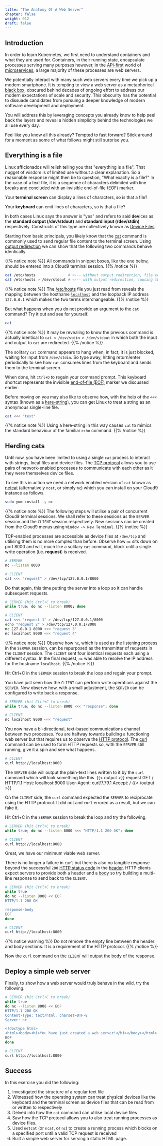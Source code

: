 ```yaml
---
title: "The Anatomy Of A Web Server"
chapter: false
weight: 012
draft: false
---
```


## Introduction

In order to learn Kubernetes, we first need to understand containers and what they are used for.
Containers, in their running state, encapsulate processes serving many purposes however, in the [API-first](https://en.wikipedia.org/wiki/Web_API) world of [microservices](https://en.wikipedia.org/wiki/Microservices), a large majority of these processes are web servers.

We potentially interact with many such web servers every time we pick up a modern smartphone.
It is tempting to view a web server as a metaphorical [black box](https://en.wikipedia.org/wiki/Black_box), obscured behind decades of ongoing effort to address our modern expectations of scale and security.
This obscurity has the potential to dissuade candidates from pursuing a deeper knowledge of modern software development and deployment.

You will address this by leveraging concepts you already know to help peel back the layers and reveal a hidden simplicity behind the technologies we all use every day.

Feel like you know all this already?
Tempted to fast forward?
Stick around for a moment as some of what follows might still surprise you.

## Everything is a file

Linux afficionados will relish telling you that "everything is a file".
That nugget of wisdom is of limited use without a clear explanation.
So a reasonable response might then be to question, "What exactly is a file?"
In the case of a text file, it is a sequence of characters delimited with line breaks and concluded with an invisible end-of-file (EOF) marker.

Your **terminal screen** can display a lines of characters, so is that a file?

Your **keyboard** can emit lines of characters, so is that a file?

In both cases Linux says the answer is "yes" and refers to said **dev**ices as the **standard output (/dev/stdout)** and **standard input (/dev/stdin)** respectively.
Constructs of this type are collectively known as [Device Files](https://en.wikipedia.org/wiki/Device_file).

Starting from basic principals, you likely know that the [cat](https://en.wikipedia.org/wiki/Cat_(Unix)) command is commonly used to send regular file content to the terminal screen.
Using [output redirection](https://en.wikipedia.org/wiki/Redirection_(computing)) we can show that the following two commands behave identically.

{{% notice note %}}
All commands in snippet boxes, like the one below, should be entered into a Cloud9 terminal session.
{{% /notice %}}
```bash
cat /etc/hosts               # <--- without output redirection, file contents will default to /dev/stdout
cat /etc/hosts > /dev/stdout # <--- with output redirection, causing the exact same result
```

{{% notice note %}}
The [/etc/hosts](https://en.wikipedia.org/wiki/Hosts_(file)) file you just read from reveals the mapping between the hostname [`localhost`](https://en.wikipedia.org/wiki/Localhost) and the loopback IP address `127.0.0.1` which makes the two terms interchangeable.
{{% /notice %}}

But what happens when you do not provide an argument to the `cat` command?
Try it out and see for yourself.
```bash
cat
```

{{% notice note %}}
It may be revealing to know the previous command is actually identical to `cat < /dev/stdin > /dev/stdout` in which both the input and output to `cat` are redirected.
{{% /notice %}}

The solitary `cat` command appears to hang when, in fact, it is just blocked, waiting for input from `/dev/stdin`.
So type away, hitting return/enter periodically to see how `cat` consumes lines from the keyboard and sends them to the terminal screen.

When done, hit `Ctrl+D` to regain your command prompt.
This keyboard shortcut represents the invisible [end-of-file (EOF)](https://en.wikipedia.org/wiki/End-of-Transmission_character) marker we discussed earlier.

Before moving on you may also like to observe how, with the help of the `<<<` syntax (known as a [here-string](https://en.wikipedia.org/wiki/Here_document#Here_strings)), you can get Linux to treat a string as an anonymous single-line file.
```bash
cat <<< "test"
```

{{% notice note %}}
Using a here-string in this way causes `cat` to mimics the standard behaviour of the familiar `echo` command.
{{% /notice %}}

## Herding cats

Until now, you have been limited to using a single `cat` process to interact with strings, local files and device files.
The [TCP protocol](https://en.wikipedia.org/wiki/Transmission_Control_Protocol) allows you to use pairs of network-enabled processes to communicate with each other as it they were themselves device files.

To see this in action we need a network enabled version of `cat` known as [netcat](https://en.wikipedia.org/wiki/Netcat) (alternatively `ncat`, or simply `nc`) which you can install on your Cloud9 instance as follows.
```bash
sudo yum install -y nc
```

{{% notice note %}}
The following steps will utilise a pair of concurrent Cloud9 terminal sessions.
We shall refer to these sessions as the `SERVER` session and the `CLIENT` session respectively.
New sessions can be created from the Cloud9 menus using `Window -> New Terminal`.
{{% /notice %}}

TCP-enabled processes are accessible as device files at `/dev/tcp` and utilising them is no more complex than before.
Observe how `nc` sits down on port 8000 and will, much like a solitary `cat` command, block until a single write operation (i.e. **request**) is received.
```bash
# SERVER
nc --listen 8000

# CLIENT
cat <<< "request" > /dev/tcp/127.0.0.1/8000
```

Do that again, this time putting the server into a loop so it can handle subsequent requests.
```bash
# SERVER (hit Ctrl+C to break)
while true; do nc --listen 8000; done

# CLIENT
cat <<< "request 1" > /dev/tcp/127.0.0.1/8000
echo "request 2" > /dev/tcp/127.0.0.1/8000
nc 127.0.0.1 8000 <<< "request 3"
nc localhost 8000 <<< "request 4"
```

{{% notice note %}}
Observe how `nc`, which is used as the listening process in the `SERVER` session, can be repurposed as the transmitter of requests in the `CLIENT` session.
The `CLIENT` sent four identical requests each using a different syntax. 
In the final request, `nc` was able to resolve the IP address for the hostname `localhost`.
{{% /notice %}}

Hit Ctrl+C in the `SERVER` session to break the loop and regain your prompt.

You have just seen how the `CLIENT` can perform write operations against the `SERVER`.
Now observe how, with a small adjustment, the `SERVER` can be configured to write back a response. 
```bash
# SERVER (hit Ctrl+C to break)
while true; do nc --listen 8000 <<< "response"; done

# CLIENT
nc localhost 8000 <<< "request"
```

You now have a bi-directional, text-based communications channel between two processes.
You are halfway towards building a functioning web server but that requires us to observe the [HTTP protocol](https://en.wikipedia.org/wiki/Hypertext_Transfer_Protocol).
The [curl](https://en.wikipedia.org/wiki/CURL) command can be used to form HTTP requests so, with the `SERVER` still running, give it a spin and see what happens.
```bash
# CLIENT
curl http://localhost:8000
```

The `SERVER` side will output the plain-text lines written to it by the `curl` command which will look something like this.
{{< output >}}
request
GET / HTTP/1.1
Host: localhost:8000
User-Agent: curl/7.79.1
Accept: */*
{{< /output >}}

On the `CLIENT` side, the `curl` command expected the `SERVER` to reciprocate using the HTTP protocol.
It did not and `curl` errored as a result, but we can fake it.

Hit Ctrl+C in the `SERVER` session to break the loop and try the following.
```bash
# SERVER (hit Ctrl+C to break)
while true; do nc --listen 8000 <<< "HTTP/1.1 200 OK"; done

# CLIENT
curl http://localhost:8000
```

Great, we have our minimum viable web server.

There is no longer a failure in `curl` but there is also no tangible response beyond the successful `200` [HTTP status code](https://en.wikipedia.org/wiki/List_of_HTTP_status_codes#2xx_success) in the [header](https://en.wikipedia.org/wiki/List_of_HTTP_header_fields).
HTTP clients expect servers to provide both a header and a [body](https://en.wikipedia.org/wiki/HTTP_message_body) so try building a multi-line response to send back to the `CLIENT`.
```bash
# SERVER (hit Ctrl+C to break)
while true
do nc --listen 8000 << EOF
HTTP/1.1 200 OK

response-body
EOF
done

# CLIENT
curl http://localhost:8000
```

{{% notice warning %}}
Do not remove the empty line between the header and body sections.
It is a requirement of the HTTP protocol.
{{% /notice %}}

Now the `curl` command on the `CLIENT` will output the body of the response.

## Deploy a simple web server

Finally, to show how a web server would truly behave in the wild, try the following.
```bash
# SERVER (hit Ctrl+C to break)
while true
do nc --listen 8000 << EOF
HTTP/1.1 200 OK
Content-Type: text/html; charset=UTF-8
Server: nc

<!doctype html>
<html><body><h1>You have just created a web server!</h1></body></html>
EOF
done

# CLIENT
curl http://localhost:8000
```

## Success

In this exercise you did the following:

1. Investigated the structure of a regular text file
1. Witnessed how the operating system can treat physical devices like the keyboard and the terminal screen as device files that can be read from or written to respectively
1. Delved into how the `cat` command can utilise local device files
1. Saw how the TCP protocol allows you to also treat running processes as device files.
1. Used `netcat` (or `ncat`, or `nc`) to create a running process which blocks on a specified port until a valid TCP request is received
1. Built a simple web server for serving a static HTML page.
